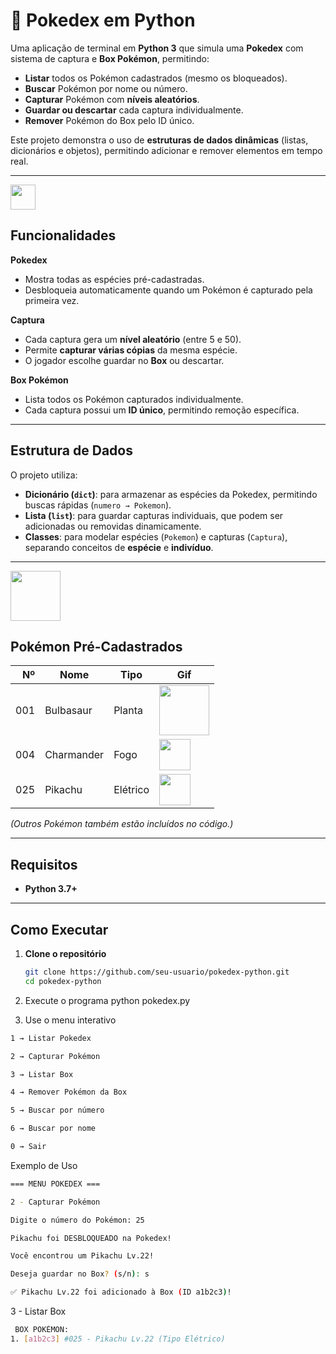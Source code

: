 # 📜 Pokedex em Python

Uma aplicação de terminal em **Python 3** que simula uma **Pokedex** com sistema de captura e **Box Pokémon**, permitindo:
-  **Listar** todos os Pokémon cadastrados (mesmo os bloqueados).
-  **Buscar** Pokémon por nome ou número.
-  **Capturar** Pokémon com **níveis aleatórios**.
-  **Guardar ou descartar** cada captura individualmente.
-  **Remover** Pokémon do Box pelo ID único.

Este projeto demonstra o uso de **estruturas de dados dinâmicas** (listas, dicionários e objetos), permitindo adicionar e remover elementos em tempo real.

---

 <img src="https://i.pinimg.com/originals/3c/06/59/3c06599306cca1e170ce8df10949cf91.gif" width="40">
 
 ## Funcionalidades

 **Pokedex**  
- Mostra todas as espécies pré-cadastradas.  
- Desbloqueia automaticamente quando um Pokémon é capturado pela primeira vez.

 **Captura**  
- Cada captura gera um **nível aleatório** (entre 5 e 50).  
- Permite **capturar várias cópias** da mesma espécie.  
- O jogador escolhe guardar no **Box** ou descartar.

 **Box Pokémon**  
- Lista todos os Pokémon capturados individualmente.  
- Cada captura possui um **ID único**, permitindo remoção específica.

---

##  Estrutura de Dados
O projeto utiliza:
- **Dicionário (`dict`)**: para armazenar as espécies da Pokedex, permitindo buscas rápidas (`numero → Pokemon`).
- **Lista (`list`)**: para guardar capturas individuais, que podem ser adicionadas ou removidas dinamicamente.
- **Classes**: para modelar espécies (`Pokemon`) e capturas (`Captura`), separando conceitos de **espécie** e **indivíduo**.

---
<img src="https://i.pinimg.com/originals/46/04/8d/46048da1b8533b654955f33e5cf40438.gif" width="80">

##  Pokémon Pré-Cadastrados
| Nº  | Nome       | Tipo      | Gif       |
|----:|------------|-----------|-----------|
| 001 | Bulbasaur  | Planta    |<img src="https://i.pinimg.com/originals/e5/35/ad/e535ad30166d0121722774e0275bef3f.gif" width="80"> |
| 004 | Charmander | Fogo      |<img src="https://i.pinimg.com/originals/48/1e/af/481eafa3a380198012f80595c0dafeec.gif" width="50"> |
| 025 | Pikachu    | Elétrico  |<img src="https://i.pinimg.com/originals/a7/a8/d0/a7a8d06c754cfbbbc37e64cb118c513c.gif" width="50"> |

*(Outros Pokémon também estão incluídos no código.)*

---

##  Requisitos
- **Python 3.7+**

---

##  Como Executar
1. **Clone o repositório**
   ```bash
   git clone https://github.com/seu-usuario/pokedex-python.git
   cd pokedex-python

2. Execute o programa
python pokedex.py

3. Use o menu interativo
```bash
1 → Listar Pokedex

2 → Capturar Pokémon

3 → Listar Box

4 → Remover Pokémon da Box

5 → Buscar por número

6 → Buscar por nome

0 → Sair
```
Exemplo de Uso
 ```bash
=== MENU POKEDEX ===

2 - Capturar Pokémon

Digite o número do Pokémon: 25

 Pikachu foi DESBLOQUEADO na Pokedex!

 Você encontrou um Pikachu Lv.22!

Deseja guardar no Box? (s/n): s

✅ Pikachu Lv.22 foi adicionado à Box (ID a1b2c3)!
````

3 - Listar Box
```bash
 BOX POKÉMON:
1. [a1b2c3] #025 - Pikachu Lv.22 (Tipo Elétrico)

